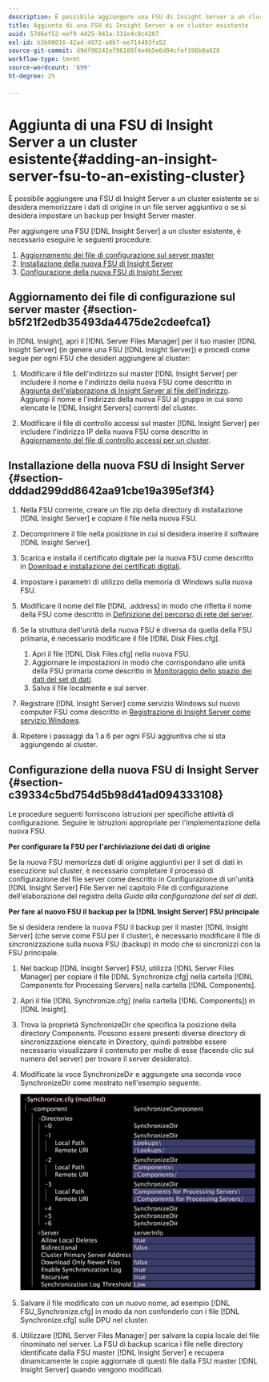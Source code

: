 ```yaml
---
description: È possibile aggiungere una FSU di Insight Server a un cluster esistente se si desidera memorizzare i dati di origine in un file server aggiuntivo o se si desidera impostare un backup per Insight Server master.
title: Aggiunta di una FSU di Insight Server a un cluster esistente
uuid: 57d6ef52-eef9-4425-943a-331e4c9c4207
exl-id: b3b08016-42ad-4972-a8b7-ee714493fa52
source-git-commit: d9df90242ef96188f4e4b5e6d04cfef196b0a628
workflow-type: tm+mt
source-wordcount: '699'
ht-degree: 2%

---
```


# Aggiunta di una FSU di Insight Server a un cluster esistente{#adding-an-insight-server-fsu-to-an-existing-cluster}

È possibile aggiungere una FSU di Insight Server a un cluster esistente se si desidera memorizzare i dati di origine in un file server aggiuntivo o se si desidera impostare un backup per Insight Server master.

Per aggiungere una FSU [!DNL Insight Server] a un cluster esistente, è necessario eseguire le seguenti procedure:

1. [Aggiornamento dei file di configurazione sul server master](../../../../../home/c-inst-svr/c-install-ins-svr/c-ins-svr-clstrs/c-add-ins-svrs-ex-clstr/c-add-fsu-ex-clstr.md#section-b5f21f2edb35493da4475de2cdeefca1)
1. [Installazione della nuova FSU di Insight Server](../../../../../home/c-inst-svr/c-install-ins-svr/c-ins-svr-clstrs/c-add-ins-svrs-ex-clstr/c-add-fsu-ex-clstr.md#section-dddad299dd8642aa91cbe19a395ef3f4)
1. [Configurazione della nuova FSU di Insight Server](../../../../../home/c-inst-svr/c-install-ins-svr/c-ins-svr-clstrs/c-add-ins-svrs-ex-clstr/c-add-fsu-ex-clstr.md#section-c39334c5bd754d5b98d41ad094333108)

## Aggiornamento dei file di configurazione sul server master {#section-b5f21f2edb35493da4475de2cdeefca1}

In [!DNL Insight], apri il [!DNL Server Files Manager] per il tuo master [!DNL Insight Server] (in genere una FSU [!DNL Insight Server]) e procedi come segue per ogni FSU che desideri aggiungere al cluster:

1. Modificare il file dell&#39;indirizzo sul master [!DNL Insight Server] per includere il nome e l&#39;indirizzo della nuova FSU come descritto in [Aggiunta dell&#39;elaborazione di Insight Server al file dell&#39;indirizzo](../../../../../home/c-inst-svr/c-install-ins-svr/c-ins-svr-clstrs/c-inst-ins-svr-clstr/c-inst-proc-clstr/c-config-mstr-ins-svr-clstr.md#section-2fe5298180164e8dbaa59ea6b6ff682d). Aggiungi il nome e l&#39;indirizzo della nuova FSU al gruppo in cui sono elencate le [!DNL Insight Servers] correnti del cluster.

1. Modificare il file di controllo accessi sul master [!DNL Insight Server] per includere l&#39;indirizzo IP della nuova FSU come descritto in [Aggiornamento del file di controllo accessi per un cluster](../../../../../home/c-inst-svr/c-install-ins-svr/c-ins-svr-clstrs/c-inst-ins-svr-clstr/c-inst-proc-clstr/c-config-mstr-ins-svr-clstr.md#section-fce1367d92a445168c35e9ca506e7d6b).

## Installazione della nuova FSU di Insight Server {#section-dddad299dd8642aa91cbe19a395ef3f4}

1. Nella FSU corrente, creare un file zip della directory di installazione [!DNL Insight Server] e copiare il file nella nuova FSU.
1. Decomprimere il file nella posizione in cui si desidera inserire il software [!DNL Insight Server].
1. Scarica e installa il certificato digitale per la nuova FSU come descritto in [Download e installazione dei certificati digitali](../../../../../home/c-inst-svr/c-install-ins-svr/t-install-proc-inst-svr-dpu/c-dnld-dgtl-cert/c-dnld-dgtl-cert.md#concept-4f79c240492f4e52b6375b4b3bbefa17).
1. Impostare i parametri di utilizzo della memoria di Windows sulla nuova FSU.
1. Modificare il nome del file [!DNL .address] in modo che rifletta il nome della FSU come descritto in [Definizione del percorso di rete del server](../../../../../home/c-inst-svr/c-install-ins-svr/t-install-proc-inst-svr-dpu/c-svrs-ntwk-loc/c-svrs-ntwk-loc.md#concept-87dd2aa3448c415ca1285bc445a8c649).

1. Se la struttura dell&#39;unità della nuova FSU è diversa da quella della FSU primaria, è necessario modificare il file [!DNL Disk Files.cfg].

   1. Apri il file [!DNL Disk Files.cfg] nella nuova FSU.
   1. Aggiornare le impostazioni in modo che corrispondano alle unità della FSU primaria come descritto in [Monitoraggio dello spazio dei dati del set di dati](../../../../../home/c-inst-svr/c-admin-inst-svr/c-mntr-disk-spc/t-mntr-dtst-data-spc.md#task-6223fa2c718845678824a0a96df96a03).
   1. Salva il file localmente e sul server.

1. Registrare [!DNL Insight Server] come servizio Windows sul nuovo computer FSU come descritto in [Registrazione di Insight Server come servizio Windows](../../../../../home/c-inst-svr/c-install-ins-svr/t-install-proc-inst-svr-dpu/c-reg-wdws-svc.md#concept-f2c7aa891d544a2595aa01d0d796a540).

1. Ripetere i passaggi da 1 a 6 per ogni FSU aggiuntiva che si sta aggiungendo al cluster.

## Configurazione della nuova FSU di Insight Server {#section-c39334c5bd754d5b98d41ad094333108}

Le procedure seguenti forniscono istruzioni per specifiche attività di configurazione. Seguire le istruzioni appropriate per l&#39;implementazione della nuova FSU.

**Per configurare la FSU per l&#39;archiviazione dei dati di origine**

Se la nuova FSU memorizza dati di origine aggiuntivi per il set di dati in esecuzione sul cluster, è necessario completare il processo di configurazione del file server come descritto in Configurazione di un&#39;unità [!DNL Insight Server] File Server nel capitolo File di configurazione dell&#39;elaborazione del registro della *Guida alla configurazione del set di dati*.

**Per fare al nuovo FSU il backup per la  [!DNL Insight Server] FSU principale**

Se si desidera rendere la nuova FSU il backup per il master [!DNL Insight Server] (che serve come FSU per il cluster), è necessario modificare il file di sincronizzazione sulla nuova FSU (backup) in modo che si sincronizzi con la FSU principale.

1. Nel backup [!DNL Insight Server] FSU, utilizza [!DNL Server Files Manager] per copiare il file [!DNL Synchronize.cfg] nella cartella [!DNL Components for Processing Servers] nella cartella [!DNL Components].

1. Apri il file [!DNL Synchronize.cfg] (nella cartella [!DNL Components]) in [!DNL Insight].

1. Trova la proprietà SynchronizeDir che specifica la posizione della directory Components. Possono essere presenti diverse directory di sincronizzazione elencate in Directory, quindi potrebbe essere necessario visualizzare il contenuto per molte di esse (facendo clic sul numero del server) per trovare il server desiderato).
1. Modificate la voce SynchronizeDir e aggiungete una seconda voce SynchronizeDir come mostrato nell&#39;esempio seguente.

   ![](assets/cfg_cluster_SynchronizeDirEditComponents.png)

1. Salvare il file modificato con un nuovo nome, ad esempio [!DNL FSU_Synchronize.cfg] in modo da non confonderlo con i file [!DNL Synchronize.cfg] sulle DPU nel cluster.

1. Utilizzare [!DNL Server Files Manager] per salvare la copia locale del file rinominato nel server. La FSU di backup scarica i file nelle directory identificate dalla FSU master [!DNL Insight Server] e recupera dinamicamente le copie aggiornate di questi file dalla FSU master [!DNL Insight Server] quando vengono modificati.
